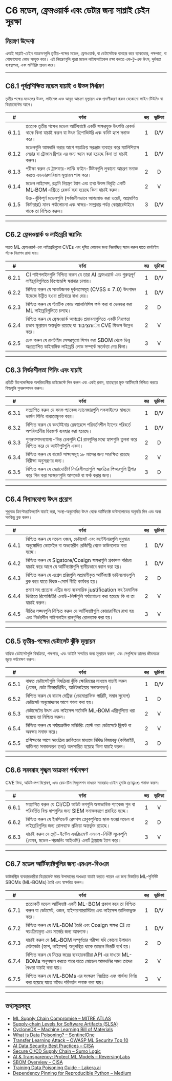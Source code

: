 # C6 মডেল, ফ্রেমওয়ার্ক এবং ডেটার জন্য সাপ্লাই চেইন সুরক্ষা

## নিয়ন্ত্রণ উদ্দেশ্য

এআই সাপ্লাই-চেইন আক্রমণগুলি তৃতীয়-পক্ষের মডেল, ফ্রেমওয়ার্ক, বা ডেটাসেটকে ব্যবহার করে ব্যাকডোর, পক্ষপাত, বা শোষণযোগ্য কোড সংযুক্ত করে। এই নিয়ন্ত্রণগুলি পুরো মডেল লাইফসাইকেল রক্ষা করতে এন্ড-টু-এন্ড উৎস, দুর্বলতা ব্যবস্থাপনা, এবং মনিটরিং প্রদান করে।

---

## C6.1 পূর্বপ্রশিক্ষিত মডেল যাচাই ও উত্স নির্ধারণ

তৃতীয় পক্ষের মডেলের উত্স, লাইসেন্স এবং আবৃত আচরণ মূল্যায়ন এবং প্রমাণীকরণ করুন যেকোনো ফাইন-টিউনিং বা ডিপ্লয়মেন্টের আগে।

|   #   | বর্ণনা                                                                                                                                                             | স্তর | ভূমিকা |
| :---: | ------------------------------------------------------------------------------------------------------------------------------------------------------------------ | :--: | :----: |
| 6.1.1 | প্রত্যেক তৃতীয় পক্ষের মডেল আর্টিফ্যাক্টে একটি স্বাক্ষরযুক্ত উৎপত্তি রেকর্ড থাকে কিনা যাচাই করুন যা উৎস রিপোজিটরি এবং কমিট হ্যাশ সনাক্ত করে।                       |  1   |  D/V   |
| 6.1.2 | মডেলগুলি আমদানি করার আগে স্বয়ংক্রিয় সরঞ্জাম ব্যবহার করে ম্যালিশিয়াস লেয়ার বা ট্রোজান ট্রিগার এর জন্য স্ক্যান করা হয়েছে কিনা তা যাচাই করুন।                    |  1   |  D/V   |
| 6.1.3 | পরীক্ষা করুন যে ট্রান্সফার-লার্নিং ফাইন-টিউনগুলি লুকানো আচরণ সনাক্ত করতে এডভারসারিয়াল মূল্যায়ন পাস করে।                                                          |  2   |   D    |
| 6.1.4 | মডেল লাইসেন্স, রপ্তানি নিয়ন্ত্রণ ট্যাগ এবং তথ্য উত্স বিবৃতি একটি ML‑BOM এন্ট্রিতে রেকর্ড করা হয়েছে কিনা যাচাই করুন।                                              |  2   |   V    |
| 6.1.5 | উচ্চ-ঝুঁকিপূর্ণ মডেলগুলি (সর্বজনীনভাবে আপলোড করা ওয়েট, অপ্রমাণিত নির্মাতারা) মানব পর্যালোচনা এবং স্বাক্ষর-সম্প্রদায় পর্যন্ত কোয়ারেন্টাইনে থাকে তা নিশ্চিত করুন। |  3   |  D/V   |

---

## C6.2 ফ্রেমওয়ার্ক ও লাইব্রেরি স্ক্যানিং

সতত ML ফ্রেমওয়ার্ক এবং লাইব্রেরিগুলো CVEs এবং দূষিত কোডের জন্য নিরবচ্ছিন্ন স্ক্যান করুন যাতে রানটাইম স্ট্যাক নিরাপদ রাখা যায়।

|   #   | বর্ণনা                                                                                                                                    | স্তর | ভূমিকা |
| :---: | ----------------------------------------------------------------------------------------------------------------------------------------- | :--: | :----: |
| 6.2.1 | CI পাইপলাইনগুলি নিশ্চিত করুন যে তারা AI ফ্রেমওয়ার্ক এবং গুরুত্বপূর্ণ লাইব্রেরিগুলিতে ডিপেন্ডেন্সি স্ক্যানার চালায়।                      |  1   |  D/V   |
| 6.2.2 | নিশ্চিত করুন যে সংকটজনক দুর্বলতাসমূহ (CVSS ≥ 7.0) উৎপাদন ইমেজে উন্নীত হওয়া প্রতিবারে বাধা দেয়।                                          |  1   |  D/V   |
| 6.2.3 | নিশ্চিত করুন যে স্ট্যাটিক কোড অ্যানালিসিস ফর্ক করা বা ভেনডর করা ML লাইব্রেরিগুলিতে চলছে।                                                  |  2   |   D    |
| 6.2.4 | নিশ্চিত করুন যে ফ্রেমওয়ার্ক আপগ্রেড প্রস্তাবনাগুলিতে একটি নিরাপত্তা প্রভাব মূল্যায়ন অন্তর্ভুক্ত রয়েছে যা הציבורের CVE ফিডস উল্লেখ করে। |  2   |   V    |
| 6.2.5 | চেক করুন যে রানটাইম সেন্সরগুলো সিগন করা SBOM থেকে ভিন্ন অপ্রত্যাশিত ডাইনামিক লাইব্রেরি লোড সম্পর্কে সতর্কতা দেয় কিনা।                    |  3   |   V    |

---

## C6.3 নির্ভরশীলতা পিনিং এবং যাচাই

প্রতিটি ডিপেন্ডেন্সিকে অপরিবর্তনীয় ডাইজেস্টে পিন করুন এবং একই রকম, হাতছাড়া মুক্ত আর্টিফ্যাক্ট নিশ্চিত করতে বিল্ডগুলি পুনরুত্পাদন করুন।

|   #   | বর্ণনা                                                                                                                        | স্তর | ভূমিকা |
| :---: | ----------------------------------------------------------------------------------------------------------------------------- | :--: | :----: |
| 6.3.1 | সত্যাপিত করুন যে সমস্ত প্যাকেজ ম্যানেজারগুলি লকফাইলের মাধ্যমে ভার্সন পিনিং বাধ্যতামূলক করে।                                   |  1   |  D/V   |
| 6.3.2 | নিশ্চিত করুন যে কনটেইনার রেফারেন্সে পরিবর্তনশীল ট্যাগের পরিবর্তে অপরিবর্তনীয় ডিজেস্ট ব্যবহার করা হয়েছে।                     |  1   |  D/V   |
| 6.3.3 | পুনরুত্পাদনযোগ্য-বিল্ড চেকগুলি CI রানগুলির মধ্যে হ্যাশগুলি তুলনা করে নিশ্চিত করে যে আউটপুটগুলি একশ।                           |  2   |   D    |
| 6.3.4 | নিশ্চিত করুন যে বাজেট সাক্ষ্যসমূহ ১৮ মাসের জন্য সংরক্ষিত রয়েছে নিরীক্ষা অনুসরণের জন্য।                                       |  2   |   V    |
| 6.3.5 | নিশ্চিত করুন যে মেয়াদোত্তীর্ণ নির্ভরশীলতাগুলি স্বয়ংক্রিয় পিআরগুলি ট্রিগার করে পিন করা সংস্করণগুলি আপডেট বা ফর্ক করার জন্য। |  3   |   D    |

---

## C6.4 বিশ্বাসযোগ্য উৎস প্রয়োগ

শুধুমাত্র ক্রিপ্টোগ্রাফিক্যালি যাচাই করা, সংস্থা-অনুমোদিত উৎস থেকে আর্টিফ্যাক্ট ডাউনলোডের অনুমতি দিন এবং অন্য সবকিছু ব্লক করুন।

|   #   | বর্ণনা                                                                                                                                              | স্তর | ভূমিকা |
| :---: | --------------------------------------------------------------------------------------------------------------------------------------------------- | :--: | :----: |
| 6.4.1 | নিশ্চিত করুন যে মডেল ওজন, ডেটাসেট এবং কন্টেইনারগুলি শুধুমাত্র অনুমোদিত ডোমেইন বা অভ্যন্তরীণ রেজিস্ট্রি থেকে ডাউনলোড করা হচ্ছে।                      |  1   |  D/V   |
| 6.4.2 | নিশ্চিত করুন যে Sigstore/Cosign স্বাক্ষরগুলি প্রকাশক পরিচয় যাচাই করে আগে যে আর্টিফ্যাক্টগুলি স্থানীয়ভাবে ক্যাশ করা হয়।                           |  1   |  D/V   |
| 6.4.3 | নিশ্চিত করুন যে এগ্রেস প্রক্সিগুলি অপ্রমাণীকৃত আর্টিফ্যাক্ট ডাউনলোডগুলি ব্লক করে যাতে বিশ্বস্ত-সোর্স নীতি কার্যকর হয়।                              |  2   |   D    |
| 6.4.4 | প্রমাণ সহ প্রত্যেক এন্ট্রির জন্য ব্যবসায়িক justification সহ ত্রৈমাসিক ভিত্তিতে রিপোজিটরি এলাউ-লিস্টগুলি পর্যালোচনা করা হয়েছে কি না তা যাচাই করুন। |  2   |   V    |
| 6.4.5 | নীতির লঙ্ঘনগুলি নিশ্চিত করুন যে আর্টিফ্যাক্টগুলি কোয়ারান্টিনে রাখা হয় এবং নির্ভরশীল পাইপলাইন রানগুলির রোলব্যাক করা হয়।                           |  3   |   V    |

---

## C6.5 তৃতীয়-পক্ষের ডেটাসেট ঝুঁকি মূল্যায়ন

বাহ্যিক ডেটাসেটগুলি বিষক্রিয়া, পক্ষপাত, এবং আইনি সম্মতির জন্য মূল্যায়ন করুন, এবং সেগুলিকে তাদের জীবনচক্র জুড়ে পর্যবেক্ষণ করুন।

|   #   | বর্ণনা                                                                                                                                    | স্তর | ভূমিকা |
| :---: | ----------------------------------------------------------------------------------------------------------------------------------------- | :--: | :----: |
| 6.5.1 | বাহ্যত ডেটাসেটগুলি বিষক্রিয়া ঝুঁকি স্কোরিংয়ের মাধ্যমে যাচাই করুন (যেমন, ডেটা ফিঙ্গারপ্রিন্টিং, আউটলাইয়ার সনাক্তকরণ)।                   |  1   |  D/V   |
| 6.5.2 | নিশ্চিত করুন যে বায়াস মেট্রিক্স (ডেমোগ্রাফিক পারিটি, সমান সুযোগ) ডেটাসেট অনুমোদনের আগে গণনা করা হয়।                                     |  1   |   D    |
| 6.5.3 | ডেটাসেটের উৎস এবং লাইসেন্স শর্তাবলি ML‑BOM এন্ট্রিগুলিতে ধরা হয়েছে তা নিশ্চিত করুন।                                                      |  2   |   V    |
| 6.5.4 | নিশ্চিত করুন যে পর্যায়ক্রমিক মনিটরিং হোস্ট করা ডেটাসেটে ড্রিফট বা অবক্ষয় সনাক্ত করে।                                                    |  2   |   V    |
| 6.5.5 | প্রশিক্ষণের আগে স্বয়ংক্রিয় স্ক্রাবিংয়ের মাধ্যমে নিষিদ্ধ বিষয়বস্তু (কপিরাইট, ব্যক্তিগত সনাক্তকরণ তথ্য) অপসারিত হয়েছে কিনা যাচাই করুন। |  3   |   D    |

---

## C6.6 সরবরাহ শৃঙ্খল আক্রমণ পর্যবেক্ষণ

CVE ফিড, অডিট-লগ বিশ্লেষণ, এবং রেড-টিম সিমুলেশন মাধ্যমে সরবরাহ-চেইন হুমকি מוקדם শনাক্ত করুন।

|   #   | বর্ণনা                                                                                                                          | স্তর | ভূমিকা |
| :---: | ------------------------------------------------------------------------------------------------------------------------------- | :--: | :----: |
| 6.6.1 | সত্যাপিত করুন যে CI/CD অডিট লগগুলি অস্বাভাবিক প্যাকেজ পুল বা পরিবর্তিত বিল্ড ধাপগুলির জন্য SIEM সনাক্তকরণে প্রবাহিত হচ্ছে।      |  1   |   V    |
| 6.6.2 | নিশ্চিত করুন যে ইনসিডেন্ট রেসপন্স প্লেবুকগুলিতে হ্যাক হওয়া মডেল বা লাইব্রেরিগুলির জন্য রোলব্যাক প্রক্রিয়া অন্তর্ভুক্ত রয়েছে। |  2   |   D    |
| 6.6.3 | যাচাই করুন যে থ্রেট-ইন্টেল এনরিচমেন্ট এমএল-নির্দিষ্ট সূচকগুলি (যেমন, মডেল-পয়জনিং আইওসি) এলার্ট ট্রায়াজে ট্যাগ করে।            |  3   |   V    |

---

## C6.7 মডেল আর্টিফ্যাক্টগুলির জন্য এমএল-বিওএম

ডাউনস্ট্রিম ব্যবহারকারীরা ডিপ্লয়মেন্ট সময় উপাদানের অখণ্ডতা যাচাই করতে পারেন এর জন্য বিস্তারিত ML-সুনির্দিষ্ট SBOMs (ML-BOMs) তৈরি এবং স্বাক্ষরিত করুন।

|   #   | বর্ণনা                                                                                                                                    | স্তর | ভূমিকা |
| :---: | ----------------------------------------------------------------------------------------------------------------------------------------- | :--: | :----: |
| 6.7.1 | প্রত্যেকটি মডেল আর্টিফ্যাক্ট একটি ML-BOM প্রকাশ করে তা নিশ্চিত করুন যা ডেটাসেট, ওজন, হাইপারপ্যারামিটার এবং লাইসেন্স তালিকাভুক্ত করে।      |  1   |  D/V   |
| 6.7.2 | নিশ্চিত করুন যে ML‑BOM তৈরি এবং Cosign স্বাক্ষর CI তে স্বয়ংক্রিয়কৃত এবং মার্জের জন্য আবশ্যক।                                            |  1   |  D/V   |
| 6.7.3 | যাচাই করুন যে ML‑BOM সম্পূর্ণতার পরীক্ষা যদি কোনো উপাদান মেটাডেটা (হ্যাশ, লাইসেন্স) অনুপস্থিত থাকে তাহলে বিল্ডটি ব্যর্থ হয়।              |  2   |   D    |
| 6.7.4 | নিশ্চিত করুন যে নিচের স্তরের ব্যবহারকারীরা API এর মাধ্যমে ML-BOMs অনুসন্ধান করতে পারে যাতে মোডেল আমদানির সময় তাদের বৈধতা যাচাই করা যায়। |  2   |   V    |
| 6.7.5 | নিশ্চিত করুন যে ML‑BOMs এর সংস্করণ নিয়ন্ত্রিত এবং পার্থক্য নির্ণয় করা হয়েছে যাতে অবৈধ পরিবর্তন শনাক্ত করা যায়।                        |  3   |   V    |

---

## তথ্যসূত্রসমূহ

* [ML Supply Chain Compromise – MITRE ATLAS](https://misp-galaxy.org/mitre-atlas-attack-pattern/)
* [Supply‑chain Levels for Software Artifacts (SLSA)](https://slsa.dev/)
* [CycloneDX – Machine Learning Bill of Materials](https://cyclonedx.org/capabilities/mlbom/)
* [What is Data Poisoning? – SentinelOne](https://www.sentinelone.com/cybersecurity-101/cybersecurity/data-poisoning/)
* [Transfer Learning Attack – OWASP ML Security Top 10](https://owasp.org/www-project-machine-learning-security-top-10/docs/ML07_2023-Transfer_Learning_Attack)
* [AI Data Security Best Practices – CISA](https://www.cisa.gov/news-events/cybersecurity-advisories/aa25-142a)
* [Secure CI/CD Supply Chain – Sumo Logic](https://www.sumologic.com/blog/secure-azure-devops-github-supply-chain-attacks)
* [AI & Transparency: Protect ML Models – ReversingLabs](https://www.reversinglabs.com/blog/ai-and-transparency-how-ml-model-creators-can-protect-against-supply-chain-attacks)
* [SBOM Overview – CISA](https://www.cisa.gov/sbom)
* [Training Data Poisoning Guide – Lakera.ai](https://www.lakera.ai/blog/training-data-poisoning)
* [Dependency Pinning for Reproducible Python – Medium](https://medium.com/data-science-collective/guarantee-a-locked-reproducible-environment-with-every-python-run-c0e2bf19fb53)

